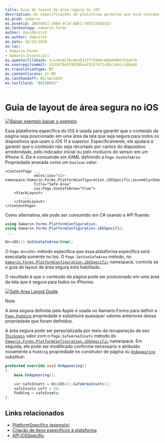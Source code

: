 ```yaml
---
title: Guia de layout de área segura no iOS
description: As especificações de plataforma permitem que você consuma a funcionalidade que só está disponível em uma plataforma específica, sem implementar renderizadores ou efeitos personalizados. Este artigo explica como consumir a plataforma do iOS específica que garante que o conteúdo da página seja posicionado em uma área da tela que seja segura para todos os dispositivos que usam o iOS 11 e superior.
ms.prod: xamarin
ms.assetid: 2B6789C1-39B4-4C16-ADE1-3ED3378EAC63
ms.technology: xamarin-forms
author: davidbritch
ms.author: dabritch
ms.date: 10/24/2018
no-loc:
- Xamarin.Forms
- Xamarin.Essentials
ms.openlocfilehash: 5ca30481fbc0e5631ff75000c688dd805793e670
ms.sourcegitcommit: 32d2476a5f9016baa231b7471c88c1d4ccc08eb8
ms.translationtype: MT
ms.contentlocale: pt-BR
ms.lasthandoff: 06/18/2020
ms.locfileid: "84128035"
---
```

# <a name="safe-area-layout-guide-on-ios"></a>Guia de layout de área segura no iOS

[![Baixar exemplo ](~/media/shared/download.png) baixar o exemplo](https://docs.microsoft.com/samples/xamarin/xamarin-forms-samples/userinterface-platformspecifics)

Essa plataforma específica do iOS é usada para garantir que o conteúdo da página seja posicionado em uma área da tela que seja segura para todos os dispositivos que usam o iOS 11 e superior. Especificamente, ele ajudará a garantir que o conteúdo não seja recortado por cantos do dispositivo arredondado, pelo indicador inicial ou pelo invólucro do sensor em um iPhone X. Ele é consumido em XAML definindo a `Page.UseSafeArea` Propriedade anexada como um `boolean` valor:

```xaml
<ContentPage ...
             xmlns:ios="clr-namespace:Xamarin.Forms.PlatformConfiguration.iOSSpecific;assembly=Xamarin.Forms.Core"
             Title="Safe Area"
             ios:Page.UseSafeArea="true">
    <StackLayout>
        ...
    </StackLayout>
</ContentPage>
```

Como alternativa, ele pode ser consumido em C# usando a API fluente:

```csharp
using Xamarin.Forms.PlatformConfiguration;
using Xamarin.Forms.PlatformConfiguration.iOSSpecific;
...

On<iOS>().SetUseSafeArea(true);
```

O `Page.On<iOS>` método especifica que essa plataforma específica será executada somente no Ios. O `Page.SetUseSafeArea` método, no [`Xamarin.Forms.PlatformConfiguration.iOSSpecific`](xref:Xamarin.Forms.PlatformConfiguration.iOSSpecific) namespace, controla se o guia de layout de área segura está habilitado.

O resultado é que o conteúdo da página pode ser posicionado em uma área da tela que é segura para todos os iPhones:

[![](page-safe-area-images/safe-area-layout.png "Safe Area Layout Guide")](page-safe-area-images/safe-area-layout-large.png#lightbox "Safe Area Layout Guide")

> [!NOTE]
> A área segura definida pela Apple é usada no Xamarin.Forms para definir a [`Page.Padding`](xref:Xamarin.Forms.Page.Padding) propriedade e substituirá quaisquer valores anteriores dessa propriedade que foram definidos.

A área segura pode ser personalizada por meio da recuperação de seu [`Thickness`](xref:Xamarin.Forms.Thickness) valor com o `Page.SafeAreaInsets` método do [`Xamarin.Forms.PlatformConfiguration.iOSSpecific`](xref:Xamarin.Forms.PlatformConfiguration.iOSSpecific) namespace. Em seguida, ele pode ser modificado conforme necessário e atribuído novamente à `Padding` propriedade no construtor de página ou [`OnAppearing`](xref:Xamarin.Forms.Page.OnAppearing) substituir:

```csharp
protected override void OnAppearing()
{
    base.OnAppearing();

    var safeInsets = On<iOS>().SafeAreaInsets();
    safeInsets.Left = 20;
    Padding = safeInsets;
}
```

## <a name="related-links"></a>Links relacionados

- [PlatformSpecifics (exemplo)](https://docs.microsoft.com/samples/xamarin/xamarin-forms-samples/userinterface-platformspecifics)
- [Criação de itens específicos à plataforma](~/xamarin-forms/platform/platform-specifics/index.md#creating-platform-specifics)
- [API iOSSpecific](xref:Xamarin.Forms.PlatformConfiguration.iOSSpecific)
